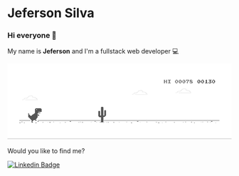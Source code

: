 # Jeferson Silva

### Hi everyone 🚀

My name is **Jeferson** and I'm a fullstack web developer 💻

![image](https://github.com/Jeferson1/Jeferson1/blob/master/dino.gif)

Would you like to find me?

[![Linkedin Badge](https://img.shields.io/badge/-LinkedIn-blue?style=flat-square&logo=Linkedin&logoColor=white&link=https://www.linkedin.com/in/1jeferson/)](https://www.linkedin.com/in/1jeferson/)

<!--
**Jeferson1/Jeferson1** is a ✨ _special_ ✨ repository because its `README.md` (this file) appears on your GitHub profile.
